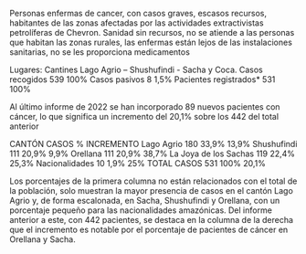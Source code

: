 Personas enfermas de cancer, con casos graves, escasos recursos, habitantes de las zonas afectadas por las actividades extractivistas petrolíferas de Chevron. Sanidad sin recursos, no se atiende a las personas que habitan las zonas rurales, las enfermas están lejos de las instalaciones sanitarias, no se les proporciona medicamentos

Lugares: Cantines Lago Agrio – Shushufindi - Sacha y Coca.
Casos recogidos 539 100%
Casos pasivos  8 1,5%
Pacientes registrados* 531 100%

Al último informe de 2022 se han incorporado 89 nuevos pacientes con cáncer, lo que significa un incremento del 20,1% sobre los 442 del total anterior

CANTÓN  CASOS   % INCREMENTO
Lago Agrio 180 33,9% 13,9%
Shushufindi 111 20,9% 9,9%
Orellana 111 20,9% 38,7%
La Joya de los Sachas 119 22,4% 25,3%
Nacionalidades 10 1,9% 25%
TOTAL CASOS 531 100% 20,1%

Los porcentajes de la primera columna no están relacionados con el total de la población, solo muestran la mayor presencia de casos en el cantón Lago Agrio y, de forma escalonada, en Sacha, Shushufindi y Orellana, con un porcentaje pequeño para las nacionalidades amazónicas.
Del informe anterior a este, con 442 pacientes, se destaca en la columna de la derecha que el incremento es notable por el porcentaje de pacientes de cáncer en Orellana y Sacha.